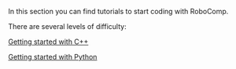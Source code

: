 In this section you can find tutorials to start coding with RoboComp. 

There are several levels of difficulty:

[Getting started with C++](getting-started/c++/README.md)

[Getting started with Python](getting-started/python/README.md)
